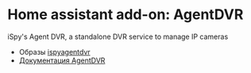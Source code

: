 # Home assistant add-on: AgentDVR

iSpy's Agent DVR, a standalone DVR service to manage IP cameras

* Образы [ispyagentdvr](https://registry.hub.docker.com/r/doitandbedone/ispyagentdvr)
* [Документация AgentDVR](https://www.ispyconnect.com/userguide-agent-dvr.aspx)
